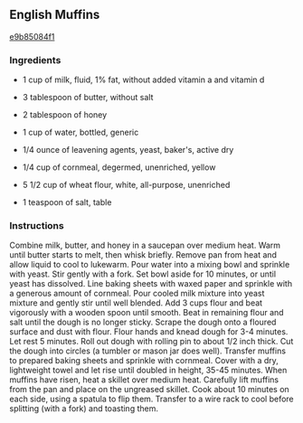 ## English Muffins

[e9b85084f1](http://tastykitchen.com/recipes/breads/english-muffins-4/)

### Ingredients

 - 1 cup of milk, fluid, 1% fat, without added vitamin a and vitamin d

 - 3 tablespoon of butter, without salt

 - 2 tablespoon of honey

 - 1 cup of water, bottled, generic

 - 1/4 ounce of leavening agents, yeast, baker's, active dry

 - 1/4 cup of cornmeal, degermed, unenriched, yellow

 - 5 1/2 cup of wheat flour, white, all-purpose, unenriched

 - 1 teaspoon of salt, table

### Instructions

Combine milk, butter, and honey in a saucepan over medium heat. Warm until butter starts to melt, then whisk briefly. Remove pan from heat and allow liquid to cool to lukewarm. Pour water into a mixing bowl and sprinkle with yeast. Stir gently with a fork. Set bowl aside for 10 minutes, or until yeast has dissolved. Line baking sheets with waxed paper and sprinkle with a generous amount of cornmeal. Pour cooled milk mixture into yeast mixture and gently stir until well blended. Add 3 cups flour and beat vigorously with a wooden spoon until smooth. Beat in remaining flour and salt until the dough is no longer sticky. Scrape the dough onto a floured surface and dust with flour. Flour hands and knead dough for 3-4 minutes. Let rest 5 minutes. Roll out dough with rolling pin to about 1/2 inch thick. Cut the dough into circles (a tumbler or mason jar does well). Transfer muffins to prepared baking sheets and sprinkle with cornmeal. Cover with a dry, lightweight towel and let rise until doubled in height, 35-45 minutes. When muffins have risen, heat a skillet over medium heat. Carefully lift muffins from the pan and place on the ungreased skillet. Cook about 10 minutes on each side, using a spatula to flip them. Transfer to a wire rack to cool before splitting (with a fork) and toasting them.